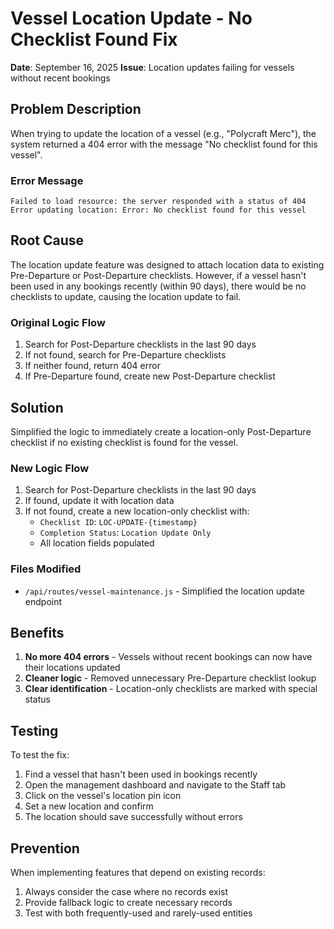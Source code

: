 # Vessel Location Update - No Checklist Found Fix

**Date**: September 16, 2025
**Issue**: Location updates failing for vessels without recent bookings

## Problem Description

When trying to update the location of a vessel (e.g., "Polycraft Merc"), the system returned a 404 error with the message "No checklist found for this vessel".

### Error Message
```
Failed to load resource: the server responded with a status of 404
Error updating location: Error: No checklist found for this vessel
```

## Root Cause

The location update feature was designed to attach location data to existing Pre-Departure or Post-Departure checklists. However, if a vessel hasn't been used in any bookings recently (within 90 days), there would be no checklists to update, causing the location update to fail.

### Original Logic Flow
1. Search for Post-Departure checklists in the last 90 days
2. If not found, search for Pre-Departure checklists
3. If neither found, return 404 error
4. If Pre-Departure found, create new Post-Departure checklist

## Solution

Simplified the logic to immediately create a location-only Post-Departure checklist if no existing checklist is found for the vessel.

### New Logic Flow
1. Search for Post-Departure checklists in the last 90 days
2. If found, update it with location data
3. If not found, create a new location-only checklist with:
   - `Checklist ID`: `LOC-UPDATE-{timestamp}`
   - `Completion Status`: `Location Update Only`
   - All location fields populated

### Files Modified
- `/api/routes/vessel-maintenance.js` - Simplified the location update endpoint

## Benefits

1. **No more 404 errors** - Vessels without recent bookings can now have their locations updated
2. **Cleaner logic** - Removed unnecessary Pre-Departure checklist lookup
3. **Clear identification** - Location-only checklists are marked with special status

## Testing

To test the fix:
1. Find a vessel that hasn't been used in bookings recently
2. Open the management dashboard and navigate to the Staff tab
3. Click on the vessel's location pin icon
4. Set a new location and confirm
5. The location should save successfully without errors

## Prevention

When implementing features that depend on existing records:
1. Always consider the case where no records exist
2. Provide fallback logic to create necessary records
3. Test with both frequently-used and rarely-used entities
